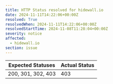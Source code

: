```yaml
---
title: HTTP Status resolved for hidewall.io
date: 2024-11-11T14:22:06+00:00Z
resolved: True
resolvedWhen: 2024-11-11T14:22:06+00:00Z
resolvedStartTime: 2024-11-08T11:28:04+00:00Z
severity: notice
affected:
  - hidewall.io
section: issue
---
```


| Expected Statuses | Actual Status  |
|-------------------|----------------|
| 200, 301, 302, 403 | 403 |
